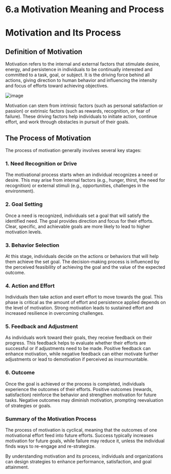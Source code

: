 # 6.a Motivation Meaning and Process

# Motivation and Its Process

## Definition of Motivation

Motivation refers to the internal and external factors that stimulate desire, energy, and persistence in individuals to be continually interested and committed to a task, goal, or subject. It is the driving force behind all actions, giving direction to human behavior and influencing the intensity and focus of efforts toward achieving objectives.

![image](https://github.com/user-attachments/assets/dfecc027-21c1-493b-beda-273dcf73186b)


Motivation can stem from intrinsic factors (such as personal satisfaction or passion) or extrinsic factors (such as rewards, recognition, or fear of failure). These driving factors help individuals to initiate action, continue effort, and work through obstacles in pursuit of their goals.

## The Process of Motivation

The process of motivation generally involves several key stages:

### 1. **Need Recognition or Drive**
   The motivational process starts when an individual recognizes a need or desire. This may arise from internal factors (e.g., hunger, thirst, the need for recognition) or external stimuli (e.g., opportunities, challenges in the environment).

### 2. **Goal Setting**
   Once a need is recognized, individuals set a goal that will satisfy the identified need. The goal provides direction and focus for their efforts. Clear, specific, and achievable goals are more likely to lead to higher motivation levels.

### 3. **Behavior Selection**
   At this stage, individuals decide on the actions or behaviors that will help them achieve the set goal. The decision-making process is influenced by the perceived feasibility of achieving the goal and the value of the expected outcome.

### 4. **Action and Effort**
   Individuals then take action and exert effort to move towards the goal. This phase is critical as the amount of effort and persistence applied depends on the level of motivation. Strong motivation leads to sustained effort and increased resilience in overcoming challenges.

### 5. **Feedback and Adjustment**
   As individuals work toward their goals, they receive feedback on their progress. This feedback helps to evaluate whether their efforts are successful or if adjustments need to be made. Positive feedback can enhance motivation, while negative feedback can either motivate further adjustments or lead to demotivation if perceived as insurmountable.

### 6. **Outcome**
   Once the goal is achieved or the process is completed, individuals experience the outcomes of their efforts. Positive outcomes (rewards, satisfaction) reinforce the behavior and strengthen motivation for future tasks. Negative outcomes may diminish motivation, prompting reevaluation of strategies or goals.

### Summary of the Motivation Process

The process of motivation is cyclical, meaning that the outcomes of one motivational effort feed into future efforts. Success typically increases motivation for future goals, while failure may reduce it, unless the individual finds ways to re-engage and re-strategize. 

By understanding motivation and its process, individuals and organizations can design strategies to enhance performance, satisfaction, and goal attainment.

